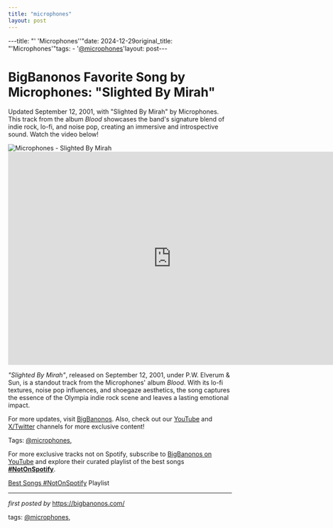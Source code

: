 ```yaml
---
title: "microphones"
layout: post
---
```

---title: "' 'Microphones''"date: 2024-12-29original_title: "'Microphones'"tags:  - '[@microphones](/tags/microphones/)'layout: post---<!-- Title of the Post --><h1 >BigBanonos Favorite Song by Microphones: "Slighted By Mirah"</h1> <!-- Introductory Text --><p >Updated September 12, 2001, with "Slighted By Mirah" by Microphones. This track from the album *Blood* showcases the band's signature blend of indie rock, lo-fi, and noise pop, creating an immersive and introspective sound. Watch the video below!</p> <!-- Featured Image --><div > <img src="https://f4.bcbits.com/img/a1386266170_10.jpg" alt="Microphones - Slighted By Mirah" /></div> <!-- YouTube Video Embed --><div > <iframe width="733" height="480" src="https://www.youtube.com/embed/lzyHeOONoyA" title="Slighted By Mirah" frameborder="0" allow="accelerometer; autoplay; clipboard-write; encrypted-media; gyroscope; picture-in-picture; web-share" referrerpolicy="strict-origin-when-cross-origin" allowfullscreen></iframe></div> <!-- Song Information --><div > <p><em>"Slighted By Mirah"</em>, released on September 12, 2001, under P.W. Elverum & Sun, is a standout track from the Microphones' album *Blood*. With its lo-fi textures, noise pop influences, and shoegaze aesthetics, the song captures the essence of the Olympia indie rock scene and leaves a lasting emotional impact.</p></div> <!-- Footer Links --><div > <p>For more updates, visit <a href="https://bigbanonos.com/" target="_blank">BigBanonos</a>. Also, check out our <a href="https://www.youtube.com/[@BigBanonos](/tags/BigBanonos/)" target="_blank">YouTube</a> and <a href="https://x.com/bigbanonos" target="_blank">X/Twitter</a> channels for more exclusive content!</p></div> <!-- Tags --><p >Tags: [@microphones](/tags/microphones/),</p><!--Subscribe and Playlist Links--><div>    <p>For more exclusive tracks not on Spotify, subscribe to <a href="https://www.youtube.com/[@BigBanonos](/tags/BigBanonos/)" target="_blank">BigBanonos on YouTube</a> and explore their curated playlist of the best songs <strong>[#NotOnSpotify](/tags/NotOnSpotify/)</strong>.</p>    <p><a href="https://www.youtube.com/playlist?list=PLtuNtuTatqI0kFahUCbtbfenC_ET5O_tr" target="_blank">Best Songs [#NotOnSpotify](/tags/NotOnSpotify/) Playlist<br /></a></p></div><hr /><p><em>first posted by</em> <a href="https://bigbanonos.com/" rel="noopener" target="_new">https://bigbanonos.com/</a></p><p>tags: [@microphones](/tags/microphones/),</p>